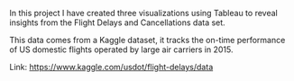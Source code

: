 In this project I have created three visualizations using Tableau to reveal insights from the Flight Delays and Cancellations data set. 

This data comes from a Kaggle dataset, it tracks the on-time performance of US domestic flights operated by large air carriers in 2015.

Link:  https://www.kaggle.com/usdot/flight-delays/data